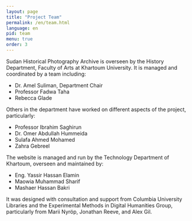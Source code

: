 ```yaml
---
layout: page
title: "Project Team"
permalink: /en/team.html
language: en
pid: team
menu: true
order: 3
---
```

Sudan Historical Photography Archive is overseen by the History Department, Faculty of Arts at Khartoum University. It is managed and coordinated by a team including:

* Dr. Amel Suliman, Department Chair
* Professor Fadwa Taha
* Rebecca Glade

 Others in the department have worked on different aspects of the project, particularly:

* Professor Ibrahim Saghirun
* Dr. Omer Abdullah Hummeida
* Sulafa Ahmed Mohamed
* Zahra Gebreel  

The website is managed and run by the Technology Department of Khartoum, overseen and maintained by:

* Eng. Yassir Hassan Elamin
* Maowia Muhammad Sharif
* Mashaer Hassan Bakri

It was designed with consultation and support from Columbia University Libraries and the Experimental Methods in Digital Humanities Group, particularly from Marii Nyröp, Jonathan Reeve, and Alex Gil.
